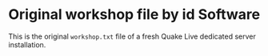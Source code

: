 # Original workshop file by id Software

This is the original `workshop.txt` file of a fresh Quake Live dedicated server installation.